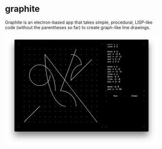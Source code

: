 # graphite
Graphite is an electron-based app that takes simple, procedural, LISP-like code (without the parentheses so far) to create graph-like line drawings.

![screenshot](./docs/screenshot.png)
